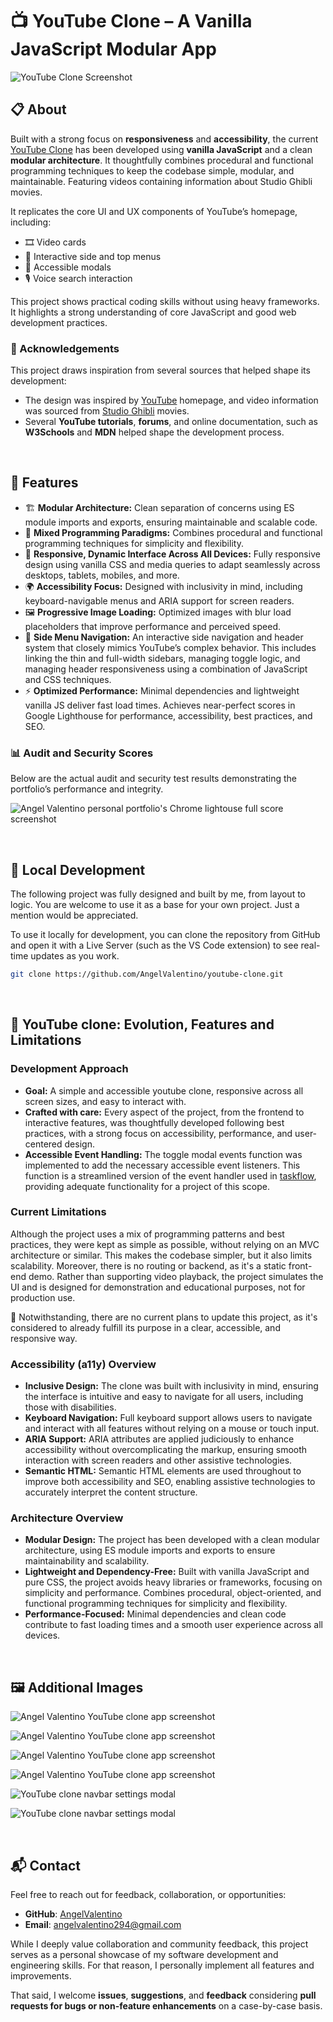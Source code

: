 # 📺 YouTube Clone – A Vanilla JavaScript Modular App

![YouTube Clone Screenshot](./docs/assets/images/youtube-home-screenshot.jpg)

## 📋 About

Built with a strong focus on **responsiveness** and **accessibility**, the current [YouTube Clone](https://youtube-clone1.pages.dev/) has been developed using **vanilla JavaScript** and a clean **modular architecture**. It thoughtfully combines procedural and functional programming techniques to keep the codebase simple, modular, and maintainable. Featuring videos containing information about Studio Ghibli movies.

It replicates the core UI and UX components of YouTube’s homepage, including:

- 🎞️ Video cards  
- 📂 Interactive side and top menus  
- 💬 Accessible modals  
- 🎙️ Voice search interaction  

This project shows practical coding skills without using heavy frameworks. It highlights a strong understanding of core JavaScript and good web development practices.

### 🌟 Acknowledgements

This project draws inspiration from several sources that helped shape its development:

- The design was inspired by [YouTube](https://www.youtube.com/) homepage, and video information was sourced from [Studio Ghibli](https://www.netflix.com/es-en/browse/genre/81227213) movies.
- Several **YouTube tutorials**, **forums**, and online documentation, such as **W3Schools** and **MDN** helped shape the development process.

<br>

## 🚀 Features

- 🏗️  **Modular Architecture:** Clean separation of concerns using ES module imports and exports, ensuring maintainable and scalable code.
- 🧩 **Mixed Programming Paradigms:** Combines procedural and functional programming techniques for simplicity and flexibility.
- 📱 **Responsive, Dynamic Interface Across All Devices:** Fully responsive design using vanilla CSS and media queries to adapt seamlessly across desktops, tablets, mobiles, and more.
- 🌍 **Accessibility Focus:** Designed with inclusivity in mind, including keyboard-navigable menus and ARIA support for screen readers.
- 🖼️ **Progressive Image Loading:** Optimized images with blur load placeholders that improve performance and perceived speed.
- 🧰 **Side Menu Navigation:** An interactive side navigation and header system that closely mimics YouTube’s complex behavior. This includes linking the thin and full-width sidebars, managing toggle logic, and managing header responsiveness using a combination of JavaScript and CSS techniques.
- ⚡ **Optimized Performance:** Minimal dependencies and lightweight vanilla JS deliver fast load times. Achieves near-perfect scores in Google Lighthouse for performance, accessibility, best practices, and SEO.

### 📊 Audit and Security Scores

Below are the actual audit and security test results demonstrating the portfolio’s performance and integrity.

![Angel Valentino personal portfolio's Chrome lightouse full score screenshot](./docs/assets/images/project-audit-score.jpg)

<br>

## 🧪 Local Development

The following project was fully designed and built by me, from layout to logic. You are welcome to use it as a base for your own project. Just a mention would be appreciated.

To use it locally for development, you can clone the repository from GitHub and open it with a Live Server (such as the VS Code extension) to see real-time updates as you work.

```bash
git clone https://github.com/AngelValentino/youtube-clone.git
```

<br>

## 🌱 YouTube clone: Evolution, Features and Limitations

### Development Approach

- **Goal:** A simple and accessible youtube clone, responsive across all screen sizes, and easy to interact with.
- **Crafted with care:** Every aspect of the project, from the frontend to interactive features, was thoughtfully developed following best practices, with a strong focus on accessibility, performance, and user-centered design.
- **Accessible Event Handling:** The toggle modal events function was implemented to add the necessary accessible event listeners. This function is a streamlined version of the event handler used in [taskflow](https://github.com/AngelValentino/TaskFlow), providing adequate functionality for a project of this scope.

### Current Limitations

Although the project uses a mix of programming patterns and best practices, they were kept as simple as possible, without relying on an MVC architecture or similar. This makes the codebase simpler, but it also limits scalability. Moreover, there is no routing or backend, as it's a static front-end demo. Rather than supporting video playback, the project simulates the UI and is designed for demonstration and educational purposes, not for production use.

📌 Notwithstanding, there are no current plans to update this project, as it's considered to already fulfill its purpose in a clear, accessible, and responsive way.

### Accessibility (a11y) Overview

- **Inclusive Design:** The clone was built with inclusivity in mind, ensuring the interface is intuitive and easy to navigate for all users, including those with disabilities.
- **Keyboard Navigation:** Full keyboard support allows users to navigate and interact with all features without relying on a mouse or touch input.
- **ARIA Support:** ARIA attributes are applied judiciously to enhance accessibility without overcomplicating the markup, ensuring smooth interaction with screen readers and other assistive technologies.
- **Semantic HTML:** Semantic HTML elements are used throughout to improve both accessibility and SEO, enabling assistive technologies to accurately interpret the content structure.

### Architecture Overview

- **Modular Design:** The project has been developed with a clean modular architecture, using ES module imports and exports to ensure maintainability and scalability.
- **Lightweight and Dependency-Free:** Built with vanilla JavaScript and pure CSS, the project avoids heavy libraries or frameworks, focusing on simplicity and performance. Combines procedural, object-oriented, and functional programming techniques for simplicity and flexibility.
- **Performance-Focused:** Minimal dependencies and clean code contribute to fast loading times and a smooth user experience across all devices.

<br>

## 🖼️ Additional Images

![Angel Valentino YouTube clone app screenshot](./docs/assets/images/side-menu-modal.jpg)

![Angel Valentino YouTube clone app screenshot](./docs/assets/images/side-menu-thin.jpg)

![Angel Valentino YouTube clone app screenshot](./docs/assets/images/navbar-settings.jpg)

![Angel Valentino YouTube clone app screenshot](./docs/assets/images/navbar-voice-search.jpg)

![YouTube clone navbar settings modal](./docs/assets/images/progessive-image-loading-1.jpg)

![YouTube clone navbar settings modal](./docs/assets/images/progessive-image-loading-2.jpg)

<br>

## 📬 Contact

Feel free to reach out for feedback, collaboration, or opportunities:

- **GitHub**: [AngelValentino](https://github.com/AngelValentino)  
- **Email**: angelvalentino294@gmail.com

While I deeply value collaboration and community feedback, this project serves as a personal showcase of my software development and engineering skills. For that reason, I personally implement all features and improvements.

That said, I welcome **issues**, **suggestions**, and **feedback** considering **pull requests for bugs or non-feature enhancements** on a case-by-case basis.
